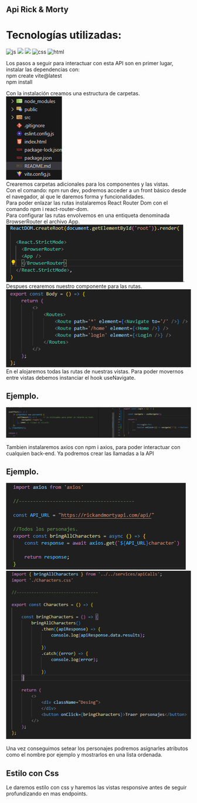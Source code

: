 ## Api Rick & Morty
# Tecnologías utilizadas:

![js](https://img.shields.io/badge/JavaScript-yellow?logo=JavaScript) ![](https://img.shields.io/badge/React-ligthblue?logo=React) ![](https://img.shields.io/badge/Redux-purple?logo=Redux) ![css](https://img.shields.io/badge/CSS3-blue?logo=CSS3) ![html](https://img.shields.io/badge/html5-orange?logo=html5)

Los pasos a seguir para interactuar con esta API son en primer lugar, instalar las dependencias con:</br>
npm create vite@latest</br>
npm install</br>

Con la instalación creamos una estructura de carpetas.</br>
![alt text](src/images/image.png)</br>
Crearemos carpetas adicionales para los componentes y las vistas.</br>
Con el comando: npm run dev, podremos acceder a un front básico desde el navegador, al que le daremos forma y funcionalidades.</br>
Para poder enlazar las rutas instalaremos React Router Dom con el comando npm i react-router-dom. </br>
Para configurar las rutas envolvemos en una entiqueta denominada BrowserRouter el archivo App.</br>
![alt text](image.png).</br>
Despues crearemos nuestro componente para las rutas.</br>
![alt text](image-1.png)</br>
En el alojaremos todas las rutas de nuestras vistas. Para poder movernos entre  vistas debemos instanciar el hook useNavigate.</br>
## Ejemplo.
![alt text](image-2.png)</br>

Tambien instalaremos axios con npm i axios, para poder interactuar con cualquien back-end. Ya podremos crear las llamadas a la API</br>
## Ejemplo.
![alt text](image-3.png)</br>
![alt text](image-4.png)</br>

Una vez conseguimos setear los personajes podremos asignarles atributos como el nombre por ejemplo y mostrarlos en una lista ordenada.

## Estilo con Css

Le daremos estilo con css y haremos las vistas responsive antes de seguir profundizando en mas endpoints.


